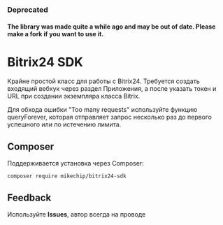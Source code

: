 ### Deprecated
#### The library was made quite a while ago and may be out of date. Please make a fork if you want to use it.

# Bitrix24 SDK

Крайне простой класс для работы с Bitrix24. Требуется создать входящий вебхук через раздел Приложения, а после указать токен и URL при создании экземпляра класса Bitrix.

Для обхода ошибки "Too many requests" используйте функцию queryForever, которая отправляет запрос несколько раз до первого успешного или по истечению лимита.

## Composer

Поддерживается установка через Composer:

<code>composer require mikechip/bitrix24-sdk</code>

## Feedback
Используйте **Issues**, автор всегда на проводе
